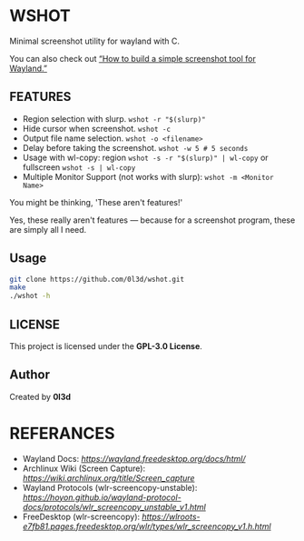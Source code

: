 # WSHOT

Minimal screenshot utility for wayland with C.

You can also check out [“How to build a simple screenshot tool for Wayland.”](https://0l3d.github.io/wshot/) 

## FEATURES
- Region selection with slurp. `wshot -r "$(slurp)"`
- Hide cursor when screenshot. `wshot -c`
- Output file name selection. `wshot -o <filename>`
- Delay before taking the screenshot. `wshot -w 5 # 5 seconds`  
- Usage with wl-copy: region `wshot -s -r "$(slurp)" | wl-copy` or fullscreen `wshot -s | wl-copy`  
- Multiple Monitor Support (not works with slurp): `wshot -m <Monitor Name>`

You might be thinking, 'These aren't features!'

Yes, these really aren't features — because for a screenshot program, these are simply all I need.

## Usage
```bash
git clone https://github.com/0l3d/wshot.git
make
./wshot -h
```

## LICENSE
This project is licensed under the **GPL-3.0 License**.

## Author 
Created by **0l3d**

# REFERANCES
- Wayland Docs: *https://wayland.freedesktop.org/docs/html/*
- Archlinux Wiki (Screen Capture): *https://wiki.archlinux.org/title/Screen_capture*
- Wayland Protocols (wlr-screencopy-unstable): *https://hoyon.github.io/wayland-protocol-docs/protocols/wlr_screencopy_unstable_v1.html*
- FreeDesktop (wlr-screencopy): *https://wlroots-e7fb81.pages.freedesktop.org/wlr/types/wlr_screencopy_v1.h.html*

